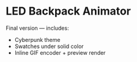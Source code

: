 # LED Backpack Animator
Final version — includes:
- Cyberpunk theme
- Swatches under solid color
- Inline GIF encoder + preview render
